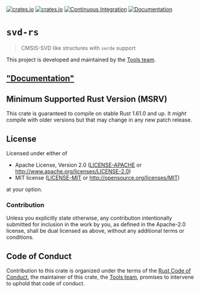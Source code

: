 [![crates.io](https://img.shields.io/crates/d/svd-rs.svg)](https://crates.io/crates/svd-rs)
[![crates.io](https://img.shields.io/crates/v/svd-rs.svg)](https://crates.io/crates/svd-rs)
[![Continuous Integration](https://github.com/rust-embedded/svd/workflows/Continuous%20Integration/badge.svg)](https://github.com/rust-embedded/svd/actions)
[![Documentation](https://docs.rs/svd-rs/badge.svg)](https://docs.rs/svd-rs)

# `svd-rs`

> CMSIS-SVD like structures with `serde` support

This project is developed and maintained by the [Tools team][team].

## ["Documentation"](https://docs.rs/svd-rs)

## Minimum Supported Rust Version (MSRV)

This crate is guaranteed to compile on stable Rust 1.61.0 and up. It *might*
compile with older versions but that may change in any new patch release.

## License

Licensed under either of

- Apache License, Version 2.0 ([LICENSE-APACHE](LICENSE-APACHE) or
  http://www.apache.org/licenses/LICENSE-2.0)
- MIT license ([LICENSE-MIT](LICENSE-MIT) or http://opensource.org/licenses/MIT)

at your option.

### Contribution

Unless you explicitly state otherwise, any contribution intentionally submitted for inclusion in the
work by you, as defined in the Apache-2.0 license, shall be dual licensed as above, without any
additional terms or conditions.

## Code of Conduct

Contribution to this crate is organized under the terms of the [Rust Code of
Conduct][CoC], the maintainer of this crate, the [Tools team][team], promises
to intervene to uphold that code of conduct.

[CoC]: CODE_OF_CONDUCT.md
[team]: https://github.com/rust-embedded/wg#the-tools-team
